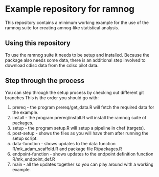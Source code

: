 # Example repository for ramnog

This repository contains a minimum working example for the use of the ramnog suite for creating amnog-like statistical analysis.

## Using this repository
To use the ramnog suite it needs to be setup and installed. Because the package also needs some data, there is an additional step involved to download cdisc data from the cdisc pilot data.

## Step through the process
You can step through the setup process by checking out different git branches
This is the order you should go with:
1. prereq - the program prereq/get_data.R will fetch the required data for the example.
2. install - the program prereq/install.R will install the ramnog suite of packages.
3. setup - the program setup.R will setup a pipeline in chef (targets).
4. post-setup - shows the files as you will have them after running the setup script.
5. data-function - shows updates to the data function R/mk_adam_scaffold.R and package file R/packages.R
6. endpoint-function - shows updates to the endpoint definition function R/mk_endpoint_def.R
7. main - all the updates together so you can play around with a working example.
